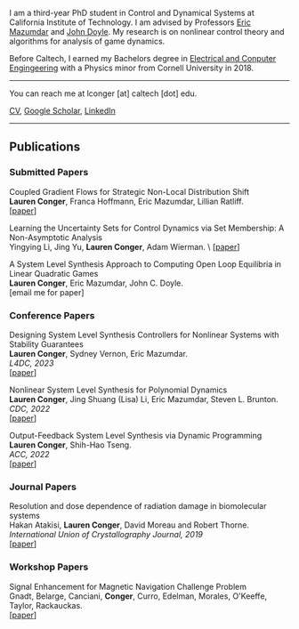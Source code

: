 I am a third-year PhD student in Control and Dynamical Systems at California Institute of Technology. I am advised by Professors [Eric Mazumdar](http://users.cms.caltech.edu/~mazumdar/) and [John Doyle](https://eas.caltech.edu/people/doyle). 
My research is on nonlinear control theory and algorithms for analysis of game dynamics.

Before Caltech, I earned my Bachelors degree in [Electrical and Conputer Engingeering](https://www.ece.cornell.edu/ece) with a Physics minor from Cornell University in 2018.

---
You can reach me at lconger [at] caltech [dot] edu.
 
<a href="https://leconger.github.io/pdf/Resume_Nov_2022.pdf" target="_blank">CV</a>, [Google Scholar](https://scholar.google.com/citations?hl=en&user=Iv6uAdMAAAAJ), [LinkedIn](https://www.linkedin.com/in/lauren-conger-82096216a/)
<!-- Remove above link if you don't want to attibute -->

---

## Publications 

### Submitted Papers
Coupled Gradient Flows for Strategic Non-Local Distribution Shift \
**Lauren Conger**, Franca Hoffmann, Eric Mazumdar, Lillian Ratliff. \
[[paper](https://arxiv.org/abs/2307.01166)]

Learning the Uncertainty Sets for Control Dynamics via Set Membership: A Non-Asymptotic Analysis \
Yingying Li, Jing Yu, **Lauren Conger**, Adam Wierman. \ 
[[paper](https://yingying.li/files/set_membership_stat_analysis_ver2.pdf)]

A System Level Synthesis Approach to Computing Open Loop Equilibria in Linear Quadratic Games \
**Lauren Conger**, Eric Mazumdar, John C. Doyle. \
[email me for paper]

### Conference Papers
Designing System Level Synthesis Controllers for Nonlinear Systems with Stability Guarantees \
**Lauren Conger**, Sydney Vernon, Eric Mazumdar. \
_L4DC, 2023_ \
[[paper](https://arxiv.org/abs/2212.03923)]

Nonlinear System Level Synthesis for Polynomial Dynamics \
**Lauren Conger**, Jing Shuang (Lisa) Li, Eric Mazumdar, Steven L. Brunton. \
_CDC, 2022_ \
[[paper](https://arxiv.org/abs/2205.02187)]

Output-Feedback System Level Synthesis via Dynamic Programming\
**Lauren Conger**, Shih-Hao Tseng. \
_ACC, 2022_ \
[[paper](https://arxiv.org/abs/2111.00098)]

### Journal Papers
Resolution and dose dependence of radiation damage in biomolecular systems \
Hakan Atakisi, **Lauren Conger**, David Moreau and Robert Thorne. \
_International Union of Crystallography Journal, 2019_ \
[[paper](https://journals.iucr.org/m/issues/2019/06/00/jt5036/index.html)]

### Workshop Papers
Signal Enhancement for Magnetic Navigation Challenge Problem \
Gnadt, Belarge, Canciani, **Conger**, Curro, Edelman, Morales, O'Keeffe, Taylor, Rackauckas. \
[[paper](https://arxiv.org/pdf/2007.12158.pdf)]
